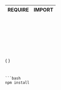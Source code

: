 

























```







```


```



```


```


```


```




```







|REQUIRE|IMPORT|
|--|--|






```




```


```bash
```


```bash
```








```



```


{
}
```


```bash
npm install
```



```bash
```


```bash
```


























